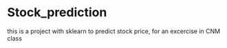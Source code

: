 # Stock_prediction
this is a project with sklearn to predict stock price, for an excercise in CNM class

